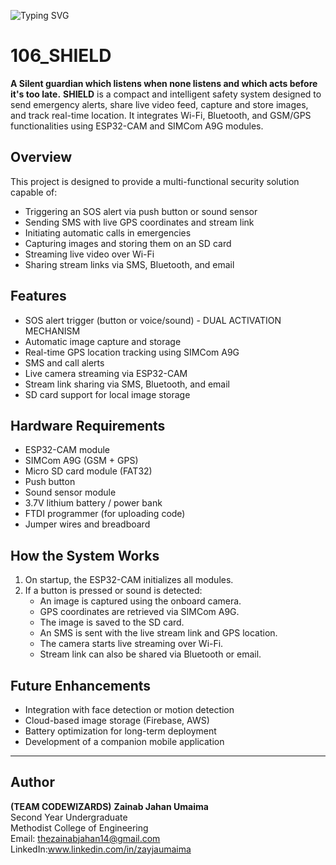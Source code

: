 ![Typing SVG](https://readme-typing-svg.demolab.com?font=Fira+Code&size=32&weight=900&duration=7000&pause=1000&color=002D9C&vCenter=false&width=1000&lines=SHIELD+—+A+SMART+GUARDIAN+(DUAL+ACTIVATION+MECHANISM);LIVE+STREAMING+%7C+CALL+%7C+LIVE+LOCATION+%7C+SOS+ALERT+MESSAGE;WITH+WI-FI+%7C+BLUETOOTH+CAPABILITIES)

# 106_SHIELD

**A Silent guardian which listens when none listens and which acts  before it's too late.**
**SHIELD** is a compact and intelligent safety system designed to send emergency alerts, share live video feed, capture and store images, and track real-time location. It integrates Wi-Fi, Bluetooth, and GSM/GPS functionalities using ESP32-CAM and SIMCom A9G modules.

## Overview

This project is designed to provide a multi-functional security solution capable of:

- Triggering an SOS alert via push button or sound sensor 
- Sending SMS with live GPS coordinates and stream link
- Initiating automatic calls in emergencies
- Capturing images and storing them on an SD card
- Streaming live video over Wi-Fi
- Sharing stream links via SMS, Bluetooth, and email


## Features

- SOS alert trigger (button or voice/sound) - DUAL ACTIVATION MECHANISM
- Automatic image capture and storage
- Real-time GPS location tracking using SIMCom A9G
- SMS and call alerts
- Live camera streaming via ESP32-CAM
- Stream link sharing via SMS, Bluetooth, and email
- SD card support for local image storage


## Hardware Requirements

- ESP32-CAM module
- SIMCom A9G (GSM + GPS)
- Micro SD card module (FAT32)
- Push button
- Sound sensor module
- 3.7V lithium battery / power bank
- FTDI programmer (for uploading code)
- Jumper wires and breadboard


## How the System Works

1. On startup, the ESP32-CAM initializes all modules.
2. If a button is pressed or sound is detected:
   - An image is captured using the onboard camera.
   - GPS coordinates are retrieved via SIMCom A9G.
   - The image is saved to the SD card.
   - An SMS is sent with the live stream link and GPS location.
   - The camera starts live streaming over Wi-Fi.
   - Stream link can also be shared via Bluetooth or email.


## Future Enhancements

- Integration with face detection or motion detection
- Cloud-based image storage (Firebase, AWS)
- Battery optimization for long-term deployment
- Development of a companion mobile application

---

## Author
**(TEAM CODEWIZARDS)**
**Zainab Jahan Umaima**  
Second Year Undergraduate  
Methodist College of Engineering  
Email: thezainabjahan14@gmail.com 
LinkedIn:www.linkedin.com/in/zayjaumaima


